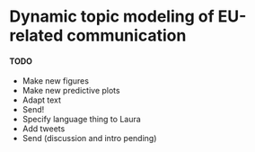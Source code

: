 # Dynamic topic modeling of EU-related communication


#### TODO
- Make new figures
- Make new predictive plots
- Adapt text
- Send!
- Specify language thing to Laura
- Add tweets
- Send (discussion and intro pending)
